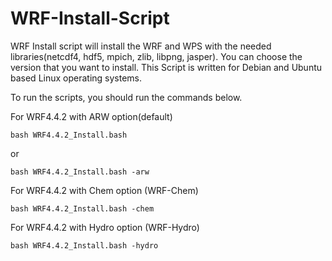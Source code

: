 # WRF-Install-Script


WRF Install script will install the WRF and WPS with the needed libraries(netcdf4, hdf5, mpich, zlib, libpng, jasper). You can choose the version that you want to install. This Script is written for Debian and Ubuntu based Linux operating systems.

To run the scripts, you should run the commands below.

For WRF4.4.2 with ARW option(default)

```
bash WRF4.4.2_Install.bash
```
or
```
bash WRF4.4.2_Install.bash -arw
```

For WRF4.4.2 with Chem option (WRF-Chem)
```
bash WRF4.4.2_Install.bash -chem
```

For WRF4.4.2 with Hydro option (WRF-Hydro)
```
bash WRF4.4.2_Install.bash -hydro
```
